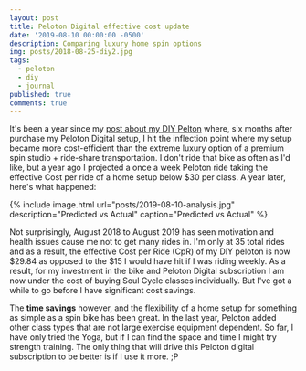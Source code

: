 ```yaml
---
layout: post
title: Peloton Digital effective cost update
date: '2019-08-10 00:00:00 -0500'
description: Comparing luxury home spin options
img: posts/2018-08-25-diy2.jpg
tags:
  - peloton
  - diy
  - journal
published: true
comments: true
---
```


It's been a year since my [post about my DIY Pelton](/diy-peloton/) where, six months after purchase my Peloton Digital setup, I hit the inflection point where my setup became more cost-efficient than the extreme luxury option of a premium spin studio + ride-share transportation. I don't ride that bike as often as I'd like, but a year ago I projected a once a week Peloton ride taking the effective Cost per ride of a home setup below $30 per class. A year later, here's what happened:

{% include image.html url="posts/2019-08-10-analysis.jpg" description="Predicted vs Actual" caption="Predicted vs Actual" %}

Not surprisingly, August 2018 to August 2019 has seen motivation and health issues cause me not to get many rides in. I'm only at 35 total rides and as a result, the effective Cost per Ride (CpR) of my DIY peloton is now $29.84 as opposed to the $15 I would have hit if I was riding weekly. As a result, for my investment in the bike and Peloton Digital subscription I am now under the cost of buying Soul Cycle classes individually. But I've got a while to go before I have significant cost savings.

The **time savings** however, and the flexibility of a home setup for something as simple as a spin bike has been great. In the last year, Peloton added other class types that are not large exercise equipment dependent. So far, I have only tried the Yoga, but if I can find the space and time I might try strength training. The only thing that will drive this Peloton digital subscription to be better is if I use it more. ;P